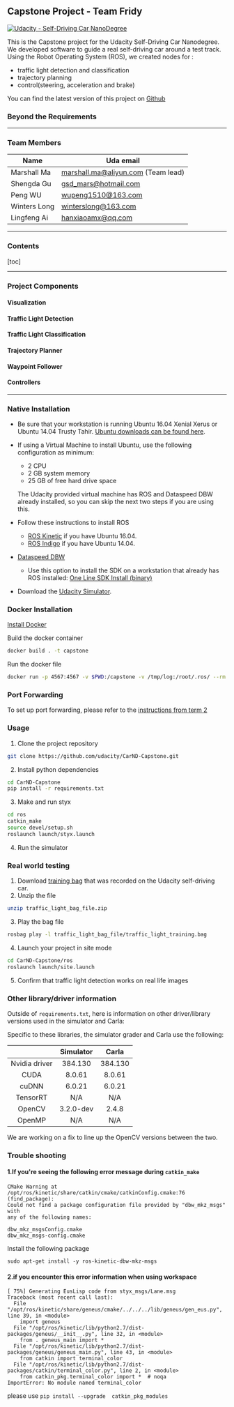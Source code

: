## Capstone Project - Team Fridy 
[![Udacity - Self-Driving Car NanoDegree](https://s3.amazonaws.com/udacity-sdc/github/shield-carnd.svg)](http://www.udacity.com/drive)

This is the Capstone project for the Udacity Self-Driving Car Nanodegree.
We developed software to guide a real self-driving car around a test track.
Using the Robot Operating System (ROS), we created nodes for :
- traffic light detection and classification
- trajectory planning
- control(steering, acceleration and brake)


You can find the latest version of this project on
[Github](https://github.com/marshallma21/CarND-Capstone-Friday.git)



### Beyond the Requirements

---

### Team Members

| Name | Uda email |
| ---  | --- |
| Marshall Ma | marshall.ma@aliyun.com (Team lead) |
|Shengda Gu| gsd_mars@hotmail.com |
|Peng WU|  wupeng1510@163.com |
|Winters Long| winterslong@163.com |
| Lingfeng Ai  |  hanxiaoamx@qq.com |

---

### Contents
[toc]

---

### Project Components



#### Visualization
#### Traffic Light Detection
#### Traffic Light Classification
#### Trajectory Planner
#### Waypoint Follower
#### Controllers


-------------

### Native Installation

* Be sure that your workstation is running Ubuntu 16.04 Xenial Xerus or Ubuntu 14.04 Trusty Tahir. [Ubuntu downloads can be found here](https://www.ubuntu.com/download/desktop).
* If using a Virtual Machine to install Ubuntu, use the following configuration as minimum:
  * 2 CPU
  * 2 GB system memory
  * 25 GB of free hard drive space

  The Udacity provided virtual machine has ROS and Dataspeed DBW already installed, so you can skip the next two steps if you are using this.

* Follow these instructions to install ROS
  * [ROS Kinetic](http://wiki.ros.org/kinetic/Installation/Ubuntu) if you have Ubuntu 16.04.
  * [ROS Indigo](http://wiki.ros.org/indigo/Installation/Ubuntu) if you have Ubuntu 14.04.
* [Dataspeed DBW](https://bitbucket.org/DataspeedInc/dbw_mkz_ros)
  * Use this option to install the SDK on a workstation that already has ROS installed: [One Line SDK Install (binary)](https://bitbucket.org/DataspeedInc/dbw_mkz_ros/src/81e63fcc335d7b64139d7482017d6a97b405e250/ROS_SETUP.md?fileviewer=file-view-default)
* Download the [Udacity Simulator](https://github.com/udacity/CarND-Capstone/releases).

### Docker Installation
[Install Docker](https://docs.docker.com/engine/installation/)

Build the docker container
```bash
docker build . -t capstone
```

Run the docker file
```bash
docker run -p 4567:4567 -v $PWD:/capstone -v /tmp/log:/root/.ros/ --rm -it capstone
```

### Port Forwarding
To set up port forwarding, please refer to the [instructions from term 2](https://classroom.udacity.com/nanodegrees/nd013/parts/40f38239-66b6-46ec-ae68-03afd8a601c8/modules/0949fca6-b379-42af-a919-ee50aa304e6a/lessons/f758c44c-5e40-4e01-93b5-1a82aa4e044f/concepts/16cf4a78-4fc7-49e1-8621-3450ca938b77)

### Usage

1. Clone the project repository
```bash
git clone https://github.com/udacity/CarND-Capstone.git
```

2. Install python dependencies
```bash
cd CarND-Capstone
pip install -r requirements.txt
```
3. Make and run styx
```bash
cd ros
catkin_make
source devel/setup.sh
roslaunch launch/styx.launch
```
4. Run the simulator

### Real world testing
1. Download [training bag](https://s3-us-west-1.amazonaws.com/udacity-selfdrivingcar/traffic_light_bag_file.zip) that was recorded on the Udacity self-driving car.
2. Unzip the file
```bash
unzip traffic_light_bag_file.zip
```
3. Play the bag file
```bash
rosbag play -l traffic_light_bag_file/traffic_light_training.bag
```
4. Launch your project in site mode
```bash
cd CarND-Capstone/ros
roslaunch launch/site.launch
```
5. Confirm that traffic light detection works on real life images

### Other library/driver information
Outside of `requirements.txt`, here is information on other driver/library versions used in the simulator and Carla:

Specific to these libraries, the simulator grader and Carla use the following:

|        | Simulator | Carla  |
| :-----------: |:-------------:| :-----:|
| Nvidia driver | 384.130 | 384.130 |
| CUDA | 8.0.61 | 8.0.61 |
| cuDNN | 6.0.21 | 6.0.21 |
| TensorRT | N/A | N/A |
| OpenCV | 3.2.0-dev | 2.4.8 |
| OpenMP | N/A | N/A |

We are working on a fix to line up the OpenCV versions between the two.

### Trouble shooting 
#### 1.If you're seeing the following error message during `catkin_make`

```
CMake Warning at /opt/ros/kinetic/share/catkin/cmake/catkinConfig.cmake:76 (find_package):
Could not find a package configuration file provided by "dbw_mkz_msgs" with
any of the following names:

dbw_mkz_msgsConfig.cmake
dbw_mkz_msgs-config.cmake

```

Install the following package

```
sudo apt-get install -y ros-kinetic-dbw-mkz-msgs
```

#### 2.if you encounter this error information when using workspace
```
[ 75%] Generating EusLisp code from styx_msgs/Lane.msg
Traceback (most recent call last):
  File "/opt/ros/kinetic/share/geneus/cmake/../../../lib/geneus/gen_eus.py", line 39, in <module>
    import geneus
  File "/opt/ros/kinetic/lib/python2.7/dist-packages/geneus/__init__.py", line 32, in <module>
    from . geneus_main import *
  File "/opt/ros/kinetic/lib/python2.7/dist-packages/geneus/geneus_main.py", line 43, in <module>
    from catkin import terminal_color
  File "/opt/ros/kinetic/lib/python2.7/dist-packages/catkin/terminal_color.py", line 2, in <module>
    from catkin_pkg.terminal_color import *  # noqa
ImportError: No module named terminal_color
``` 
please use `pip install --upgrade  catkin_pkg_modules`